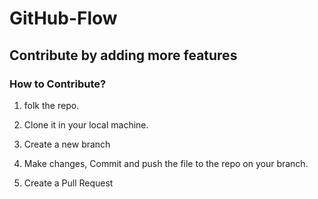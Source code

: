 # GitHub-Flow

## Contribute by adding more features

### How to Contribute?

1. folk the repo.

2. Clone it in your local machine.

3. Create a new branch

4. Make changes, Commit and push the file to the repo on your branch.

5. Create a Pull Request
